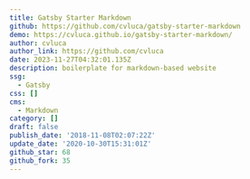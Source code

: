 ```yaml
---
title: Gatsby Starter Markdown
github: https://github.com/cvluca/gatsby-starter-markdown
demo: https://cvluca.github.io/gatsby-starter-markdown/
author: cvluca
author_link: https://github.com/cvluca
date: 2023-11-27T04:32:01.135Z
description: boilerplate for markdown-based website
ssg:
  - Gatsby
css: []
cms:
  - Markdown
category: []
draft: false
publish_date: '2018-11-08T02:07:22Z'
update_date: '2020-10-30T15:31:01Z'
github_star: 68
github_fork: 35
---
```

